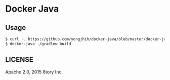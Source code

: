 # Docker Java

## Usage

```sh
$ curl -L https://github.com/yongjhih/docker-java/blob/master/docker-java > ~/bin/docker-java
$ docker-java ./gradlew build
```

## LICENSE

Apache 2.0, 2015 8tory Inc.
